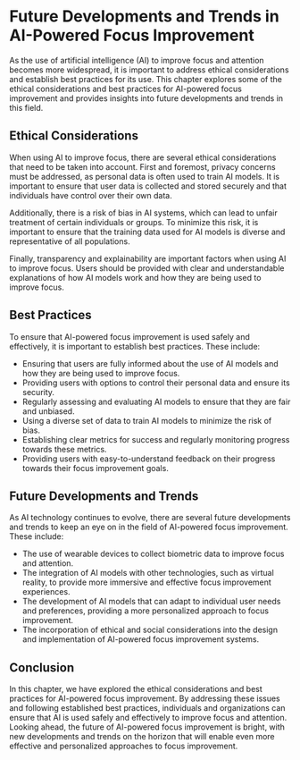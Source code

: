 Future Developments and Trends in AI-Powered Focus Improvement
================================================================================================================================================================

As the use of artificial intelligence (AI) to improve focus and attention becomes more widespread, it is important to address ethical considerations and establish best practices for its use. This chapter explores some of the ethical considerations and best practices for AI-powered focus improvement and provides insights into future developments and trends in this field.

Ethical Considerations
----------------------

When using AI to improve focus, there are several ethical considerations that need to be taken into account. First and foremost, privacy concerns must be addressed, as personal data is often used to train AI models. It is important to ensure that user data is collected and stored securely and that individuals have control over their own data.

Additionally, there is a risk of bias in AI systems, which can lead to unfair treatment of certain individuals or groups. To minimize this risk, it is important to ensure that the training data used for AI models is diverse and representative of all populations.

Finally, transparency and explainability are important factors when using AI to improve focus. Users should be provided with clear and understandable explanations of how AI models work and how they are being used to improve focus.

Best Practices
--------------

To ensure that AI-powered focus improvement is used safely and effectively, it is important to establish best practices. These include:

* Ensuring that users are fully informed about the use of AI models and how they are being used to improve focus.
* Providing users with options to control their personal data and ensure its security.
* Regularly assessing and evaluating AI models to ensure that they are fair and unbiased.
* Using a diverse set of data to train AI models to minimize the risk of bias.
* Establishing clear metrics for success and regularly monitoring progress towards these metrics.
* Providing users with easy-to-understand feedback on their progress towards their focus improvement goals.

Future Developments and Trends
------------------------------

As AI technology continues to evolve, there are several future developments and trends to keep an eye on in the field of AI-powered focus improvement. These include:

* The use of wearable devices to collect biometric data to improve focus and attention.
* The integration of AI models with other technologies, such as virtual reality, to provide more immersive and effective focus improvement experiences.
* The development of AI models that can adapt to individual user needs and preferences, providing a more personalized approach to focus improvement.
* The incorporation of ethical and social considerations into the design and implementation of AI-powered focus improvement systems.

Conclusion
----------

In this chapter, we have explored the ethical considerations and best practices for AI-powered focus improvement. By addressing these issues and following established best practices, individuals and organizations can ensure that AI is used safely and effectively to improve focus and attention. Looking ahead, the future of AI-powered focus improvement is bright, with new developments and trends on the horizon that will enable even more effective and personalized approaches to focus improvement.
